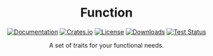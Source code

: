 <div align="center">

# Function

[![Documentation](https://docs.rs/function/badge.svg)](https://docs.rs/function)
[![Crates.io](https://img.shields.io/crates/v/function.svg)](https://crates.io/crates/function)
[![License](https://img.shields.io/crates/l/function.svg)](https://github.com/hecrj/function/blob/master/LICENSE)
[![Downloads](https://img.shields.io/crates/d/function.svg)](https://crates.io/crates/function)
[![Test Status](https://img.shields.io/github/actions/workflow/status/hecrj/function/test.yml?branch=master&event=push&label=test)](https://github.com/hecrj/function/actions)

A set of traits for your functional needs.
</div>
